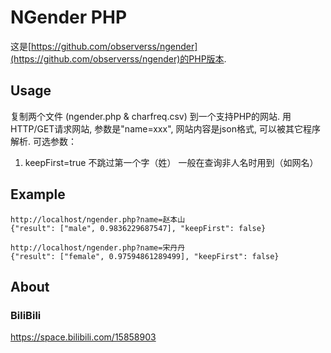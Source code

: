 # NGender PHP

这是[https://github.com/observerss/ngender](https://github.com/observerss/ngender)的PHP版本.

## Usage

复制两个文件 (ngender.php & charfreq.csv) 到一个支持PHP的网站.
用HTTP/GET请求网站, 参数是"name=xxx", 网站内容是json格式, 可以被其它程序解析.
可选参数：
1. keepFirst=true   不跳过第一个字（姓） 一般在查询非人名时用到（如网名）

## Example

```
http://localhost/ngender.php?name=赵本山
{"result": ["male", 0.9836229687547], "keepFirst": false}

http://localhost/ngender.php?name=宋丹丹
{"result": ["female", 0.97594861289499], "keepFirst": false}
```

## About

### BiliBili

https://space.bilibili.com/15858903